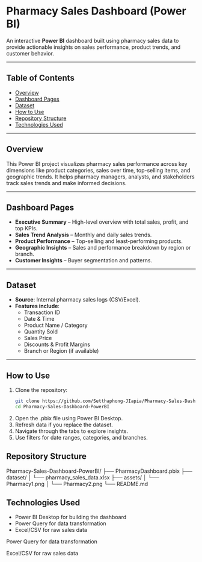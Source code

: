#  Pharmacy Sales Dashboard (Power BI)

An interactive **Power BI** dashboard built using pharmacy sales data to provide actionable insights on sales performance, product trends, and customer behavior.

---

##  Table of Contents
- [Overview](#overview)
- [Dashboard Pages](#dashboard-pages)
- [Dataset](#dataset)
- [How to Use](#how-to-use)
- [Repository Structure](#repository-structure)
- [Technologies Used](#technologies-used)

---

##  Overview

This Power BI project visualizes pharmacy sales performance across key dimensions like product categories, sales over time, top-selling items, and geographic trends. It helps pharmacy managers, analysts, and stakeholders track sales trends and make informed decisions.

---

##  Dashboard Pages

- **Executive Summary** – High-level overview with total sales, profit, and top KPIs.
- **Sales Trend Analysis** – Monthly and daily sales trends.
- **Product Performance** – Top-selling and least-performing products.
- **Geographic Insights** – Sales and performance breakdown by region or branch.
- **Customer Insights** – Buyer segmentation and patterns.

---

##  Dataset

- **Source**: Internal pharmacy sales logs (CSV/Excel).
- **Features include**:  
  - Transaction ID  
  - Date & Time  
  - Product Name / Category  
  - Quantity Sold  
  - Sales Price  
  - Discounts & Profit Margins  
  - Branch or Region (if available)

---

##  How to Use

1. Clone the repository:
   ```bash
   git clone https://github.com/Setthaphong-JIapia/Pharmacy-Sales-Dashboard-PowerBI.git
   cd Pharmacy-Sales-Dashboard-PowerBI
2. Open the .pbix file using Power BI Desktop.
3. Refresh data if you replace the dataset.
4. Navigate through the tabs to explore insights.
5. Use filters for date ranges, categories, and branches.

## Repository Structure

Pharmacy-Sales-Dashboard-PowerBI/
├── PharmacyDashboard.pbix
├── dataset/
│   └── pharmacy_sales_data.xlsx
├── assets/
│   └── Pharmacy1.png
│   └── Pharmacy2.png
└── README.md

## Technologies Used

 - Power BI Desktop for building the dashboard
 - Power Query for data transformation
 - Excel/CSV for raw sales data



Power Query for data transformation

Excel/CSV for raw sales data
